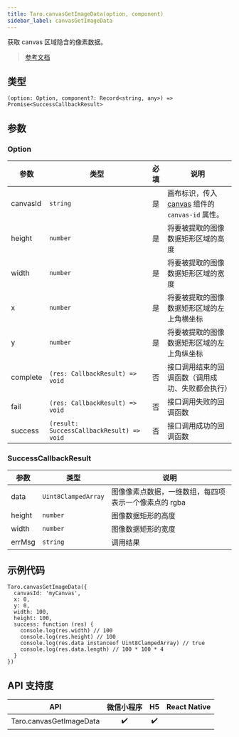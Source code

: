 ```yaml
---
title: Taro.canvasGetImageData(option, component)
sidebar_label: canvasGetImageData
---
```


获取 canvas 区域隐含的像素数据。

> [参考文档](https://developers.weixin.qq.com/miniprogram/dev/api/canvas/wx.canvasGetImageData.html)

## 类型

```tsx
(option: Option, component?: Record<string, any>) => Promise<SuccessCallbackResult>
```

## 参数

### Option

<table>
  <thead>
    <tr>
      <th>参数</th>
      <th>类型</th>
      <th style="text-align:center">必填</th>
      <th>说明</th>
    </tr>
  </thead>
  <tbody>
    <tr>
      <td>canvasId</td>
      <td><code>string</code></td>
      <td style="text-align:center">是</td>
      <td>画布标识，传入 <a href="https://developers.weixin.qq.com/miniprogram/dev/component/canvas.html">canvas</a> 组件的 <code>canvas-id</code> 属性。</td>
    </tr>
    <tr>
      <td>height</td>
      <td><code>number</code></td>
      <td style="text-align:center">是</td>
      <td>将要被提取的图像数据矩形区域的高度</td>
    </tr>
    <tr>
      <td>width</td>
      <td><code>number</code></td>
      <td style="text-align:center">是</td>
      <td>将要被提取的图像数据矩形区域的宽度</td>
    </tr>
    <tr>
      <td>x</td>
      <td><code>number</code></td>
      <td style="text-align:center">是</td>
      <td>将要被提取的图像数据矩形区域的左上角横坐标</td>
    </tr>
    <tr>
      <td>y</td>
      <td><code>number</code></td>
      <td style="text-align:center">是</td>
      <td>将要被提取的图像数据矩形区域的左上角纵坐标</td>
    </tr>
    <tr>
      <td>complete</td>
      <td><code>(res: CallbackResult) =&gt; void</code></td>
      <td style="text-align:center">否</td>
      <td>接口调用结束的回调函数（调用成功、失败都会执行）</td>
    </tr>
    <tr>
      <td>fail</td>
      <td><code>(res: CallbackResult) =&gt; void</code></td>
      <td style="text-align:center">否</td>
      <td>接口调用失败的回调函数</td>
    </tr>
    <tr>
      <td>success</td>
      <td><code>(result: SuccessCallbackResult) =&gt; void</code></td>
      <td style="text-align:center">否</td>
      <td>接口调用成功的回调函数</td>
    </tr>
  </tbody>
</table>

### SuccessCallbackResult

<table>
  <thead>
    <tr>
      <th>参数</th>
      <th>类型</th>
      <th>说明</th>
    </tr>
  </thead>
  <tbody>
    <tr>
      <td>data</td>
      <td><code>Uint8ClampedArray</code></td>
      <td>图像像素点数据，一维数组，每四项表示一个像素点的 rgba</td>
    </tr>
    <tr>
      <td>height</td>
      <td><code>number</code></td>
      <td>图像数据矩形的高度</td>
    </tr>
    <tr>
      <td>width</td>
      <td><code>number</code></td>
      <td>图像数据矩形的宽度</td>
    </tr>
    <tr>
      <td>errMsg</td>
      <td><code>string</code></td>
      <td>调用结果</td>
    </tr>
  </tbody>
</table>

## 示例代码

```tsx
Taro.canvasGetImageData({
  canvasId: 'myCanvas',
  x: 0,
  y: 0,
  width: 100,
  height: 100,
  success: function (res) {
    console.log(res.width) // 100
    console.log(res.height) // 100
    console.log(res.data instanceof Uint8ClampedArray) // true
    console.log(res.data.length) // 100 * 100 * 4
  }
})
```

## API 支持度

| API | 微信小程序 | H5 | React Native |
| :---: | :---: | :---: | :---: |
| Taro.canvasGetImageData | ✔️ | ✔️ |  |
